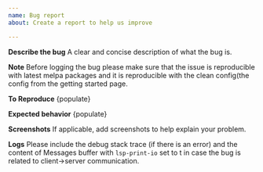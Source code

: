 ```yaml
---
name: Bug report
about: Create a report to help us improve

---
```


**Describe the bug**
A clear and concise description of what the bug is.

**Note**
Before logging the bug please make sure that the issue is reproducible with latest melpa packages and it is reproducible with the clean config(the config from the getting started page.

**To Reproduce**
{populate}

**Expected behavior**
{populate}

**Screenshots**
If applicable, add screenshots to help explain your problem.

**Logs**
Please include the debug stack trace (if there is an error) and the content of Messages buffer with `lsp-print-io` set to t in case the bug is related to client->server communication.
